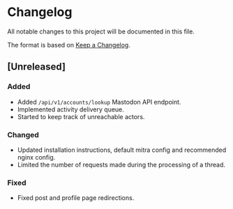 # Changelog

All notable changes to this project will be documented in this file.

The format is based on [Keep a Changelog](https://keepachangelog.com/en/1.0.0/).

## [Unreleased]

### Added

- Added `/api/v1/accounts/lookup` Mastodon API endpoint.
- Implemented activity delivery queue.
- Started to keep track of unreachable actors.

### Changed

- Updated installation instructions, default mitra config and recommended nginx config.
- Limited the number of requests made during the processing of a thread.

### Fixed

- Fixed post and profile page redirections.
